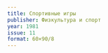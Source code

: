 ```yaml
---
title: Спортивные игры
publisher: Физкультура и спорт
year: 1981
issue: 11
format: 60×90/8
---
```


